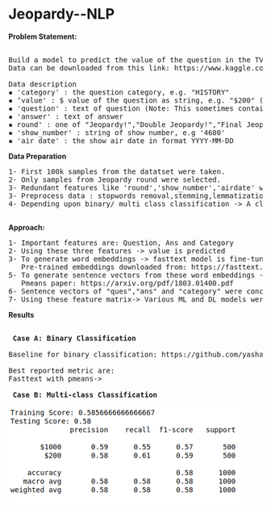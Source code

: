# Jeopardy--NLP

<b> Problem Statement:</b>

<pre> 
Build a model to predict the value of the question in the TV game show  “Jeopardy!”. 
Data can be downloaded from this link: https://www.kaggle.com/tunguz/200000-jeopardy-questions 

Data description 
▪ 'category' : the question category, e.g. "HISTORY" 
▪ ‘value' : $ value of the question as string, e.g. "$200" (Note - "None" for Final Jeopardy! and Tiebreaker questions) 
▪ 'question' : text of question (Note: This sometimes contains hyperlinks and other things messy text such as when there's a picture or video question) 
▪ 'answer' : text of answer 
▪ round' : one of "Jeopardy!","Double Jeopardy!","Final Jeopardy!"  or "Tiebreaker" (Note: Tiebreaker questions do happen but they're very rare (like once every 20 years)) 
▪ 'show_number' : string of show number, e.g '4680' 
▪ 'air_date' : the show air date in format YYYY-MM-DD </pre>

<b> Data Preparation </b>

<pre>
1- First 100k samples from the datatset were taken.
2- Only samples from Jeopardy round were selected.
3- Redundant features like 'round','show_number','airdate' were dropped.
3- Preprocess data : stopwords removal,stemming,lemmatization,lower-casing etc.
4- Depending upon binary/ multi class classification -> A class balanced dataset was prepared.

</pre>


<b> Approach: </b>


<pre>
1- Important features are: Question, Ans and Category
2- Using these three features -> value is predicted
3- To generate word embeddings -> fasttext model is fine-tuned on pretrained wiki news dataset.
   Pre-trained embeddings downloaded from: https://fasttext.cc/docs/en/english-vectors.html.
5- To generate sentence vectors from these word embeddings -> concatenated power means method is followed.
   Pmeans paper: https://arxiv.org/pdf/1803.01400.pdf
6- Sentence vectors of "ques","ans" and "category" were concatented together to generate final feature matrix.
7- Using these feature matrix-> Various ML and DL models were trained.
</pre>
    
<b> Results </b>
<pre>

<b> Case A: Binary Classification</b>

Baseline for binary classification: https://github.com/yashajoshi/Predicting-Value-of-Jeopardy-Questions

Best reported metric are: 
Fasttext with pmeans->

<b> Case B: Multi-class Classification</b>
</pre>
![alt text](https://raw.githubusercontent.com/mayank05942/Jeopardy--NLP/blob/Images/res.png)
